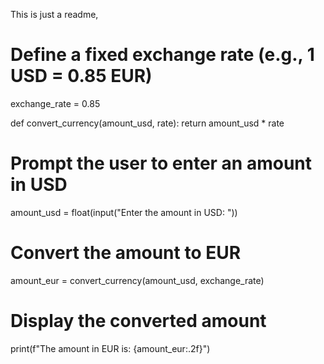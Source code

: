 This is just a readme,
# Define a fixed exchange rate (e.g., 1 USD = 0.85 EUR)
exchange_rate = 0.85

def convert_currency(amount_usd, rate):
    return amount_usd * rate

# Prompt the user to enter an amount in USD
amount_usd = float(input("Enter the amount in USD: "))

# Convert the amount to EUR
amount_eur = convert_currency(amount_usd, exchange_rate)

# Display the converted amount
print(f"The amount in EUR is: {amount_eur:.2f}")
